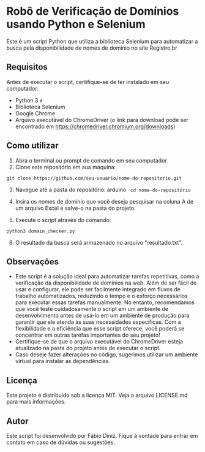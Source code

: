 # Robô de Verificação de Domínios usando Python e Selenium

Este é um script Python que utiliza a biblioteca Selenium para automatizar a busca pela disponibilidade de nomes de domínio no site Registro.br

## Requisitos

Antes de executar o script, certifique-se de ter instalado em seu computador:

 - Python 3.x
 - Biblioteca Selenium
 - Google Chrome
 - Arquivo executável do ChromeDriver (o link para download pode ser encontrado em https://chromedriver.chromium.org/downloads)
 
 ## Como utilizar
 
1. Abra o terminal ou prompt de comando em seu computador.
2. Clone este repositório em sua máquina:

```git clone https://github.com/seu-usuario/nome-do-repositorio.git ```

3. Navegue até a pasta do repositório:
arduino ```
cd nome-do-repositório```

4. Insira os nomes de domínio que você deseja pesquisar na coluna A de um arquivo Excel e salve-o na pasta do projeto.
5. Execute o script através do comando:

```python3 domain_checker.py```

6. O resultado da busca será armazenado no arquivo "resultado.txt".

## Observações

- Este script é a solução ideal para automatizar tarefas repetitivas, como a verificação da disponibilidade de domínios na web. Além de ser fácil de usar e configurar, ele pode ser facilmente integrado em fluxos de trabalho automatizados, reduzindo o tempo e o esforço necessários para executar essas tarefas manualmente. No entanto, recomendamos que você teste cuidadosamente o script em um ambiente de desenvolvimento antes de usá-lo em um ambiente de produção para garantir que ele atenda às suas necessidades específicas. Com a flexibilidade e a eficiência que esse script oferece, você poderá se concentrar em outras tarefas importantes do seu projeto!
- Certifique-se de que o arquivo executável do ChromeDriver esteja atualizado na pasta do projeto antes de executar o script.
- Caso deseje fazer alterações no código, sugerimos utilizar um ambiente virtual para instalar as dependências.

## Licença

Este projeto é distribuído sob a licença MIT. Veja o arquivo LICENSE.md para mais informações.

## Autor
Este script foi desenvolvido por Fábio Diniz. Fique à vontade para entrar em contato em caso de dúvidas ou sugestões.
